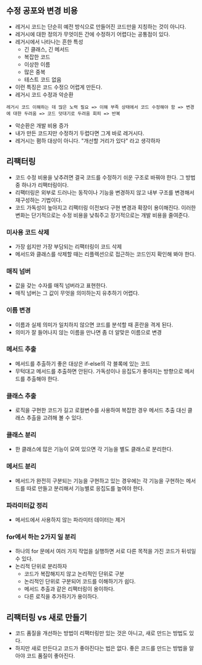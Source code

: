 ## 수정 공포와 변경 비용
- 레거시 코드는 단순히 예전 방식으로 만들어진 코드만을 지칭하는 것이 아니다.
- 레거시에 대한 정의가 무엇이든 간에 수정하기 어렵다는 공통점이 있다.
- 레거시에서 나타나는 흔한 특성
	- 긴 클래스, 긴 메서드
	- 복잡한 코드
	- 이상한 이름
	- 많은 중복
	- 테스트 코드 없음
- 이런 특징은 코드 수정으 어렵게 만든다.
- 레거시 코드 수정과 악순환
```
레거시 코드 이해하는 데 많은 노력 필요 => 이해 부족 상태에서 코드 수정해야 함 => 변경에 대한 두려움 => 코드 덧대기로 두려움 회피 => 반복
```
- 악순환은 개발 비용 증가
- 내가 만든 코드지만 수정하기 두렵다면 그게 바로 레거시다.
- 레거시는 폄하 대상이 아니다. "개선할 거리가 있다" 라고 생각하자

## 리팩터링
- 코드 수정 비용을 낮추려면 결국 코드를 수정하기 쉬운 구조로 바꿔야 한다. 그 방법 중 하나가 리팩터링이다.
- 리팩터링은 외부로 드러나는 동작이나 기능을 변경하지 않고 내부 구조를 변경해서 재구성하는 기법이다.
- 코드 가독성이 높아지고 리팩터링 이전보다 구현 변경과 확장이 용이해진다. 이러한 변화는 단기적으로는 수정 비용을 낮춰주고 장기적으로는 개발 비용을 줄여준다.

### 미사용 코드 삭제
- 가장 쉽지만 가장 부담되는 리팩터링이 코드 삭제
- 메서드와 클래스를 삭제할 때는 리플렉션으로 접근하는 코드인지 확인해 봐야 한다.

### 매직 넘버
- 값을 갖는 수자를 매직 넘버라고 표현한다.
- 매직 넘버는 그 값이 무엇을 의미하는지 유추하기 어렵다.

### 이름 변경
- 이름과 실제 의미가 일치하지 않으면 코드를 분석할 때 혼란을 격게 된다.
- 의미가 잘 들어나지 않는 이름을 만나면 좀 더 알맞은 이름으로 변경

### 메서드 추출
- 메서드를 추출하기 좋은 대상은 if-else의 각 블록에 있는 코드
- 무턱대고 메서드를 추출하면 안된다. 가독성이나 응집도가 좋아지는 방향으로 메서드를 추출해야 한다.

### 클래스 추출
- 로직을 구현한 코드가 길고 로컬변수를 사용하여 복잡한 경우 메서드 추출 대신 클래스 추출을 고려해 볼 수 있다.

### 클래스 분리
- 한 클래스에 많은 기능이 모여 있으면 각 기능을 별도 클래스로 분리한다.

### 메서드 분리
- 메서드가 완전히 구분되는 기능을 구현하고 있는 경우에는 각 기능을 구현하는 메서드를 따로 만들고 분리해서 기능별로 응집도를 높여야 한다.

### 파라미터값 정리
- 메서드에서 사용하지 않는 파라미터 데이터는 제거

### for에서 하는 2가지 일 분리
- 하나의 for 문에서 여러 가지 작업을 실행하면 서로 다른 목적을 가진 코드가 뒤섞일 수 있다.
- 논리적 단위로 분리하자
	- 코드가 복잡해지지 않고 논리적인 단위로 구분
	- 논리적인 단위로 구분되어 코드를 이해하기가 쉽다.
	- 메서드 추출과 같은 리팩터링이 용이하다.
	- 다른 로직을 추가하기가 용이하다.

## 리팩터링 vs 새로 만들기
- 코드 품질을 개선하는 방법이 리팩터링만 있는 것은 아니고, 새로 만드는 방법도 있다.
- 하지만 새로 만든다고 코드가 좋아진다는 법은 없다. 좋은 코드를 만드는 방법을 알아야 코드 품질이 좋아진다.

